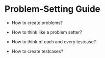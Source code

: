# Problem-Setting Guide

- How to create problems?
- How to think like a problem setter?
- How to think of each and every testcase?


- How to create testcases?

